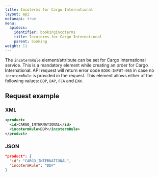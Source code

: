 ```yaml
---
title: Incoterms for Cargo International
layout: api
notanapi: true
menu:
  apidocs:
    identifier: bookingincoterms
    title: Incoterms for Cargo International
    parent: booking
weight: 11
---
```


The `incotermRule` element/attribute can be set for Cargo International service. This is a mandatory element while creating an order for Cargo International. API request will return error code `BOOK-INPUT-065` in case no `incotermRule` is provided in the request. This element allows either of the following values: `DDP`, `DAP`, `FCA` and `EXW`.

## Request example

### XML
```xml
<product>
  <id>CARGO_INTERNATIONAL</id>
  <incotermRule>DDP</incotermRule>
</product>
```

### JSON
```json
"product": {
  "id": "CARGO_INTERNATIONAL",
  "incotermRule": "DDP"
}
```
